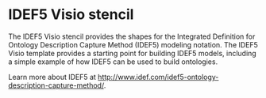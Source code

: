 # IDEF5 Visio stencil
The IDEF5 Visio stencil provides the shapes for the Integrated Definition for Ontology Description Capture Method (IDEF5) modeling notation. The IDEF5 Visio template provides a starting point for building IDEF5 models, including a simple example of how IDEF5 can be used to build ontologies.

Learn more about IDEF5 at http://www.idef.com/idef5-ontology-description-capture-method/.
